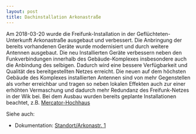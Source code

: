 ```yaml
---
layout: post
title: Dachinstallation Arkonastraße
---
```


Am 2018-03-20 wurde die Freifunk-Installation in der Geflüchteten-Unterkunft Arkonastraße ausgebaut und verbessert.
Die Anbringung der bereits vorhandenen Geräte wurde modernisiert und durch weitere Antennen ausgebaut. 
Die neu Installierten Geräte verbessern neben den Funkverbindungen innerhalb des Gebäude-Komplexes insbesondere auch die Anbindung des selbigen.
Dadurch wird eine bessere Verfügbarkeit und Qualität des bereitgestellten Netzes erreicht.
Die neuen auf dem höchsten Gebäude des Komplexes installierten Antennen sind von mehr Gegenstellen als vorher erreichbar
und tragen so neben lokalen Effekten auch zur einer erhöhten Vermaschung und dadurch mehr Redundanz des Freifunk-Netzes in der Wik bei.
Bei dem Ausbau wurden bereits geplante Installationen beachtet, z.B. [Mercator-Hochhaus](https://wiki.freifunk.in-kiel.de/wiki/Mercatorhochhaus)

Siehe auch: 
 * Dokumentation: [Standort/Arkonastr. 1](https://wiki.freifunk.in-kiel.de/wiki/Standorte/Arkonastr1)
